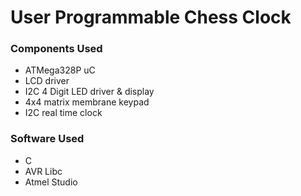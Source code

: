 # User Programmable Chess Clock

### Components Used
 * ATMega328P uC
 * LCD driver
 * I2C 4 Digit LED driver & display
 * 4x4 matrix membrane keypad
 * I2C real time clock

### Software Used
 * C
 * AVR Libc
 * Atmel Studio